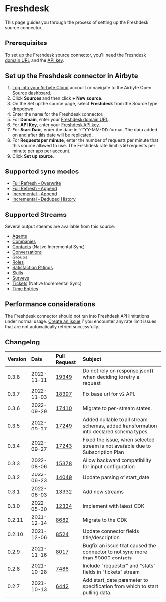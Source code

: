 # Freshdesk

This page guides you through the process of setting up the Freshdesk source connector.

## Prerequisites

To set up the Freshdesk source connector, you'll need the Freshdesk [domain URL](https://support.freshdesk.com/en/support/solutions/articles/50000004704-customizing-your-helpdesk-url) and the [API key](https://support.freshdesk.com/support/solutions/articles/215517).

## Set up the Freshdesk connector in Airbyte

1. [Log into your Airbyte Cloud](https://cloud.airbyte.io/workspaces) account or navigate to the Airbyte Open Source dashboard.
2. Click **Sources** and then click **+ New source**.
3. On the Set up the source page, select **Freshdesk** from the Source type dropdown.
4. Enter the name for the Freshdesk connector.
5. For **Domain**, enter your [Freshdesk domain URL](https://support.freshdesk.com/en/support/solutions/articles/50000004704-customizing-your-helpdesk-url).
6. For **API Key**, enter your [Freshdesk API key](https://support.freshdesk.com/support/solutions/articles/215517).
7. For **Start Date**, enter the date in YYYY-MM-DD format. The data added on and after this date will be replicated.
8. For **Requests per minute**, enter the number of requests per minute that this source allowed to use. The Freshdesk rate limit is 50 requests per minute per app per account.
9. Click **Set up source**.

## Supported sync modes 

* [Full Refresh - Overwrite](https://docs.airbyte.com/understanding-airbyte/glossary#full-refresh-sync)
* [Full Refresh - Append](https://docs.airbyte.com/understanding-airbyte/connections/full-refresh-append)
* [Incremental - Append](https://docs.airbyte.com/understanding-airbyte/connections/incremental-append)
* [Incremental - Deduped History](https://docs.airbyte.com/understanding-airbyte/connections/incremental-deduped-history)

## Supported Streams

Several output streams are available from this source:

* [Agents](https://developers.freshdesk.com/api/#agents)
* [Companies](https://developers.freshdesk.com/api/#companies)
* [Contacts](https://developers.freshdesk.com/api/#contacts) \(Native Incremental Sync\)
* [Conversations](https://developers.freshdesk.com/api/#conversations)
* [Groups](https://developers.freshdesk.com/api/#groups)
* [Roles](https://developers.freshdesk.com/api/#roles)
* [Satisfaction Ratings](https://developers.freshdesk.com/api/#satisfaction-ratings)
* [Skills](https://developers.freshdesk.com/api/#skills)
* [Surveys](https://developers.freshdesk.com/api/#surveys)
* [Tickets](https://developers.freshdesk.com/api/#tickets) \(Native Incremental Sync\)
* [Time Entries](https://developers.freshdesk.com/api/#time-entries)

## Performance considerations

The Freshdesk connector should not run into Freshdesk API limitations under normal usage. [Create an issue](https://github.com/airbytehq/airbyte/issues) if you encounter any rate limit issues that are not automatically retried successfully.


## Changelog

| Version | Date       | Pull Request                                             | Subject                                                                               |
|:--------|:-----------|:---------------------------------------------------------|:--------------------------------------------------------------------------------------|
| 0.3.8   | 2022-11-11 | [19349](https://github.com/airbytehq/airbyte/pull/19349) | Do not rely on response.json() when deciding to retry a request                       |
| 0.3.7   | 2022-11-03 | [18397](https://github.com/airbytehq/airbyte/pull/18397) | Fix base url for v2 API.                                                              |
| 0.3.6   | 2022-09-29 | [17410](https://github.com/airbytehq/airbyte/pull/17410) | Migrate to per-stream states.                                                         |
| 0.3.5   | 2022-09-27 | [17249](https://github.com/airbytehq/airbyte/pull/17249) | Added nullable to all stream schemas, added transformation into declared schema types |
| 0.3.4   | 2022-09-27 | [17243](https://github.com/airbytehq/airbyte/pull/17243) | Fixed the issue, when selected stream is not available due to Subscription Plan       |
| 0.3.3   | 2022-08-06 | [15378](https://github.com/airbytehq/airbyte/pull/15378) | Allow backward compatibility for input configuration                                  |
| 0.3.2   | 2022-06-23 | [14049](https://github.com/airbytehq/airbyte/pull/14049) | Update parsing of start_date                                                          |
| 0.3.1   | 2022-06-03 | [13332](https://github.com/airbytehq/airbyte/pull/13332) | Add new streams                                                                       |
| 0.3.0   | 2022-05-30 | [12334](https://github.com/airbytehq/airbyte/pull/12334) | Implement with latest CDK                                                             |
| 0.2.11  | 2021-12-14 | [8682](https://github.com/airbytehq/airbyte/pull/8682)   | Migrate to the CDK                                                                    |
| 0.2.10  | 2021-12-06 | [8524](https://github.com/airbytehq/airbyte/pull/8524)   | Update connector fields title/description                                             |
| 0.2.9   | 2021-11-16 | [8017](https://github.com/airbytehq/airbyte/pull/8017)   | Bugfix an issue that caused the connector to not sync more than 50000 contacts        |
| 0.2.8   | 2021-10-28 | [7486](https://github.com/airbytehq/airbyte/pull/7486)   | Include "requester" and "stats" fields in "tickets" stream                            |
| 0.2.7   | 2021-10-13 | [6442](https://github.com/airbytehq/airbyte/pull/6442)   | Add start_date parameter to specification from which to start pulling data.           |
